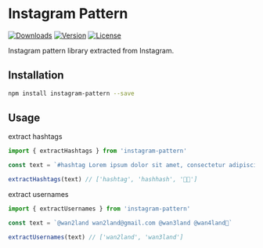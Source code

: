# Instagram Pattern

<p>
  <a href="https://npmcharts.com/compare/instagram-pattern?minimal=true"><img alt="Downloads" src="https://img.shields.io/npm/dt/instagram-pattern.svg?style=flat-square" /></a>
  <a href="https://www.npmjs.com/package/instagram-pattern"><img alt="Version" src="https://img.shields.io/npm/v/instagram-pattern.svg?style=flat-square" /></a>
  <a href="https://www.npmjs.com/package/instagram-pattern"><img alt="License" src="https://img.shields.io/npm/l/instagram-pattern.svg?style=flat-square" /></a>
</p>

Instagram pattern library extracted from Instagram.

## Installation

```bash
npm install instagram-pattern --save
```

## Usage

extract hashtags

```ts
import { extractHashtags } from 'instagram-pattern'

const text = `#hashtag Lorem ipsum dolor sit amet, consectetur adipiscing elit, sed do eiusmod tempor incididunt ut labore et dolore magna aliqua. Ut enim ad minim veniam, quis nostrud exercitation ullamco laboris nisi ut aliquip ex ea commodo consequat. Duis aute irure dolor in reprehenderit in voluptate velit esse cillum dolore eu fugiat nulla pariatur. Excepteur sint occaecat cupidatat non proident, sunt in culpa qui officia deserunt mollit anim id est laborum. #hashhash #👾👾`

extractHashtags(text) // ['hashtag', 'hashhash', '👾👾']
```

extract usernames

```ts
import { extractUsernames } from 'instagram-pattern'

const text = `@wan2land wan2land@gmail.com @wan3land @wan4land👾`

extractUsernames(text) // ['wan2land', 'wan3land']
```
